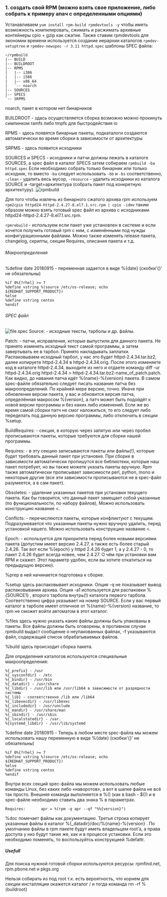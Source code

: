 ### 1. создать свой RPM (можно взять свое приложение, либо собрать к примеру апач с определенными опциями)
Устанавливаем `yum install rpm-build rpmdevtools -y` чтобы иметь возможность компилировать, сжимать и расжимать архивные контейнеры cpio + gzip как сжатие. Также ставим rpmdevtools для экономии времени используется создание иерархии каталогов `rpmdev-setuptree` и `rpmdev-newspec -r 3.11 httpd.spec` шаблоны SPEC файла:
```
~/rpmbuild
|-- BUILD
|-- BUILDROOT
|-- RPMS
|   |-- i386
|   |-- i586
|   |-- x86_64
|   `-- noarch
|-- SOURCES
|-- SPECS
`-- SRPMS
```
noarch, пакет в котором нет бинарников

BUILDROOT - здась осуществляется сборка возможно можно прокинуть симлинком ramfs либо tmpfs для быстродействия io

RPMS - здесь появятся бинарные пакеты, подкаталоги создаются автоматически во время сборки в зависимости от архитектуры

SRPMS - здесь появится исходники

SOURCES и SPECS - исходники и патчи должны лежать в каталоге SOURCES, а spec файл в каталог SPECS затем собираем `rpmbuild -ba httpd.spec`
Если необходимо собрать только бинарник или только исходник, то вместо `-ba` следует использовать `-bb` и `-bs` соответственно, `-clean` - удалить весь мусор, `-rmsource` - удалить исходники из каталога SOURCE и -target=архитектура (собрать пакет под конкретную архитектуру).
![rpmbuild](https://github.com/kyourselfer/OTUS_LinuxAdmin201804/blob/master/lesson8_rpm/img/rpmbuild.gif)

Для того чтобы извлечь из бинарного сжатого архива rpm используем `rpm2cpio httpd24-httpd-2.4.27-8.el7.1.src.rpm | cpio -idmv` таким образом можно взять готовый spec файл из архива с исходниками httpd24-httpd-2.4.27-8.el7.1.src.rpm.

`rpmrebuild` - используем если пакет уже установлен в системе и если хочется получить готовый rpm с ним, с изменёнными под нужды конфигурационными файлами. Можно также изменять release пакета, changelog, скрипты, секции Requires, описания пакета и т.д.


###### Макроопределения

%define date 20180915 - переменная задается в виде %{date} (скобки'{}' не обязательны)
```
%if 0%{?rhel} >= 7
%define vstring %(source /etc/os-release; echo ${REDHAT_SUPPORT_PRODUCT})
%else
%define vstring centos
%endif
```

###### SPEC файл
![file.spec](https://github.com/kyourselfer/OTUS_LinuxAdmin201804/blob/master/lesson8_rpm/img/file.spec.gif)
Source: - исходные тексты, тарболы и др. файлы.

Patch: - патчи, исправления, которые выпустили для данного пакета. Не принято изменять исходный текст самой программы, а затем завертывать ее в тарбол. Принято накладывать заплатки. Распаковываем исходный тарбол, у нас это будет httpd-2.4.34.tar.bz2, далее копируете httpd-2.4.34 в httpd-2.4.34.orig. После этого изменяете код в каталоге httpd-2.4.34, выходите из него и отдаете команду diff -ur httpd-2.4.34.orig httpd-2.4.34 > httpd-2.4.34.tar.bz2-name_of_patch.patch. Как видно, до навания патча идёт %{name}-%{version} пакета. В самом spec-файле обязательно следует писать название патча без макроопределений. По крайней мере версию, точно. Иначе при обновлении версии пакета, у вас и обновится версия патча, определённая макросом %{version}, а патч может быть подойдёт к новой версии программы и без каких либо изменений. Если же во время самой сборки патч не смог наложиться, то его следует либо переделать под данную версию программы, либо отключить в секции %setup.

BuildRequires: - секция, в которую через запятую или через пробел прописываются пакеты, которые требуются для сборки нашей программы.

Requires: - в эту секцию записываются пакеты или файлы(!), которые будет требовать данный пакет при установке. При сборке в зависимости автоматически пропишутся все библиотеки, которые наш пакет потребует, но вы также можете указать пакеты вручную. Rpm также автоматически прописывает зависимости perl, python, mono и некоторые другие (все эти зависимости прописываются не в spec-файл разумеется, а в сам пакет). 

Obsoletes: - удаление указанных пакетов при установки текущего пакета. Как бы говорится, что данный пакет замещает собой указанные (по функциональности, по набору файлов), Можно использовать конструкцию название <.

Conflicts: - перечисляются пакеты, которые конфликтуют с текущим. Подразумевается что указанные пакеты нужно вручную удалить, перед установкой нашего. Можно использовать конструкцию название <.

Epoch: - используется для приоритета перед более новыми версиями пакета (допустим имеет версию 2.4.27, а также есть более старый 2.4.26. Так вот если %{epoch} у httpd 2.4.26 будет 1, а у 2.4.27 - 0, то пакет 2.4.26 будет всегда новее, чем 2.4.27. О чём при установки вам RPM и скажет. Этот параметр удобен, если вы хотите откатиться на предыдущую версию).

%prep в ней начинается подготовка к сборке.

%setup здесь распаковывает исходники. Опция -q не показывает вывод распаковывания архива. Опция -a1 используется для распаковки %{SOURCE1} , второго тарбола внутрь(!) каталога первого тарбола. Соответственно цифра указывает на номер SOURCE. Если у вас первый каталог в тарболе имеет отличное от %{name}-%{version} название, то rpm не сможет войти автоматом в этот каталог.

%files здесь нужно указать какие файлы должны быть упакованы в пакеты. Все файлы должны быть оговорены, в противном случае rpmbuild выдаст сообщение о неупакованных файлах, -f указываются файл, содержащий список обрабатываемых файлов.

%build здесь происходит сборка пакета. 

Для определения каталогов используются специальные макроопределения:
```
%{_prefix} - /usr
%{_sysconfdir} - /etc
%{_bindir} - /usr/bin
%{_datadir} - /usr/share
%{_libdir} - /usr/lib или /usr/lib64 в зависимости от разрядности системы
%{_lib} - соответственно /lib или /lib64
%{_libexecdir} - /usr/libexec
%{_includedir} - /usr/unclude
%{_mandir} - /usr/share/man
%{_sbindir} - /usr/sbin
%{_localstatedir} - /var.
%{systemd_libdir} - /usr/lib/systemd
```
%define date 20180915 - Теперь в любом месте spec-файла мы можем использовать нашу переменную в виде %{date} (скобки'{}' не обязательны)
```
%if 0%{?rhel} >= 7
%define vstring %(source /etc/os-release; echo ${REDHAT_SUPPORT_PRODUCT})
%else
%define vstring centos
%endif
```
Внутри всех секций spec-файла мы можем использовать любые команды Linux, без каких либо «наворотов», а вот в шапке файла не всё так просто. Внешняя команда выполняется в %() (как в bash - $()) и в spec-файле необходимо ставить два знака % в параметрах.
```
Requires:       apr = %(rpm -q apr --qf "%%{version}")
```
%doc помечает файлы как документацию. Третья строка копирует указанные файлы в каталог %{_datadir}/doc/%{name}-%{version} . По умолчанию файлы в rpm пакете будут иметь владельцем root’а, а права доступа у низ будут такие же, как и в процессе установки. Если это необходимо поменять, то воспользуйтсь конструкцией %defattr.

##### Usefull
Для поиска нужной готовой сборки используются ресурсы:
rpmfind.net, rpm.pbone.net и pkgs.org

Нельзя собирать из под root т.к. есть вероятность, что корнем для секции инсталляции окажется каталог / и тогда команда rm -rf %{buildroot}
